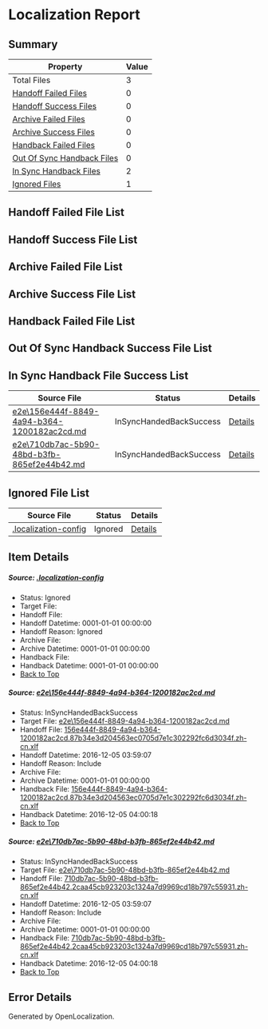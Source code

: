 # <a name='report-top'></a> Localization Report

## Summary
 Property | Value 
 -------- | ----- 
 Total Files | 3
[ Handoff Failed Files ](#handoff-failed-list)| 0
[ Handoff Success Files ](#handoff-success-list)| 0
[ Archive Failed Files ](#archive-failed-list)| 0
[ Archive Success Files ](#archive-success-list)| 0
[ Handback Failed Files ](#handback-failed-list)| 0
[ Out Of Sync Handback Files ](#outofsync-handback-success-list)| 0
[ In Sync Handback Files ](#insync-handback-success-list)| 2
[ Ignored Files ](#ignored-list)| 1

## <a name='handoff-failed-list'></a> Handoff Failed File List

## <a name='handoff-success-list'></a> Handoff Success File List

## <a name='archive-failed-list'></a> Archive Failed File List

## <a name='archive-success-list'></a> Archive Success File List

## <a name='handback-failed-list'></a> Handback Failed File List

## <a name='outofsync-handback-success-list'></a> Out Of Sync Handback Success File List

## <a name='insync-handback-success-list'></a> In Sync Handback File Success List
 Source File | Status | Details 
 ----------- | ------ | ------- 
 [e2e\156e444f-8849-4a94-b364-1200182ac2cd.md](https://github.com/OpenLocalizationTestOrg/ol-test0/blob/3c7e0129002931196cf5e7df3f3a08c427ff4107/e2e/156e444f-8849-4a94-b364-1200182ac2cd.md) | InSyncHandedBackSuccess | [Details](#f2700d97428e827fb460a076723ca5ef078bc9841)
 [e2e\710db7ac-5b90-48bd-b3fb-865ef2e44b42.md](https://github.com/OpenLocalizationTestOrg/ol-test0/blob/3c7e0129002931196cf5e7df3f3a08c427ff4107/e2e/710db7ac-5b90-48bd-b3fb-865ef2e44b42.md) | InSyncHandedBackSuccess | [Details](#d422c4775b638d7db8901be6271b05815437f79a2)

## <a name='ignored-list'></a> Ignored File List
 Source File | Status | Details 
 ----------- | ------ | ------- 
 [.localization-config](https://github.com/OpenLocalizationTestOrg/ol-test0/blob/3c7e0129002931196cf5e7df3f3a08c427ff4107/.localization-config) | Ignored | [Details](#c268a05ecaa7ec85942ed632c29928ee5bd6da8d0)

## Item Details
##### <a name='c268a05ecaa7ec85942ed632c29928ee5bd6da8d0'></a> Source: [.localization-config](https://github.com/OpenLocalizationTestOrg/ol-test0/blob/3c7e0129002931196cf5e7df3f3a08c427ff4107/.localization-config)
* Status: Ignored
* Target File: 
* Handoff File: 
* Handoff Datetime: 0001-01-01 00:00:00
* Handoff Reason: Ignored
* Archive File: 
* Archive Datetime: 0001-01-01 00:00:00
* Handback File: 
* Handback Datetime: 0001-01-01 00:00:00
* [Back to Top](#report-top)

##### <a name='f2700d97428e827fb460a076723ca5ef078bc9841'></a> Source: [e2e\156e444f-8849-4a94-b364-1200182ac2cd.md](https://github.com/OpenLocalizationTestOrg/ol-test0/blob/3c7e0129002931196cf5e7df3f3a08c427ff4107/e2e/156e444f-8849-4a94-b364-1200182ac2cd.md)
* Status: InSyncHandedBackSuccess
* Target File: [e2e\156e444f-8849-4a94-b364-1200182ac2cd.md](https://github.com/OpenLocalizationTestOrg/ol-test0-zhcn/blob/ed7a2f4f8329383b496a333c202111183c0ca759/e2e/156e444f-8849-4a94-b364-1200182ac2cd.md)
* Handoff File: [156e444f-8849-4a94-b364-1200182ac2cd.87b34e3d204563ec0705d7e1c302292fc6d3034f.zh-cn.xlf](https://github.com/OpenLocalizationTestOrg/ol-test0-handoff/blob/5be95f61f2f033ddd57541531674a50eacfea555/ol-handoff/OpenLocalizationTestOrg/ol-test0-zhcn/shujia/ht/156e444f-8849-4a94-b364-1200182ac2cd.87b34e3d204563ec0705d7e1c302292fc6d3034f.zh-cn.xlf)
* Handoff Datetime: 2016-12-05 03:59:07
* Handoff Reason: Include
* Archive File: 
* Archive Datetime: 0001-01-01 00:00:00
* Handback File: [156e444f-8849-4a94-b364-1200182ac2cd.87b34e3d204563ec0705d7e1c302292fc6d3034f.zh-cn.xlf](https://github.com/OpenLocalizationTestOrg/ol-test0-handback/blob/d44fda347b3946bafd067241964c212e7d902616/ol-handback/OpenLocalizationTestOrg/ol-test0-zhcn/shujia/ht/156e444f-8849-4a94-b364-1200182ac2cd.87b34e3d204563ec0705d7e1c302292fc6d3034f.zh-cn.xlf)
* Handback Datetime: 2016-12-05 04:00:18
* [Back to Top](#report-top)

##### <a name='d422c4775b638d7db8901be6271b05815437f79a2'></a> Source: [e2e\710db7ac-5b90-48bd-b3fb-865ef2e44b42.md](https://github.com/OpenLocalizationTestOrg/ol-test0/blob/3c7e0129002931196cf5e7df3f3a08c427ff4107/e2e/710db7ac-5b90-48bd-b3fb-865ef2e44b42.md)
* Status: InSyncHandedBackSuccess
* Target File: [e2e\710db7ac-5b90-48bd-b3fb-865ef2e44b42.md](https://github.com/OpenLocalizationTestOrg/ol-test0-zhcn/blob/ed7a2f4f8329383b496a333c202111183c0ca759/e2e/710db7ac-5b90-48bd-b3fb-865ef2e44b42.md)
* Handoff File: [710db7ac-5b90-48bd-b3fb-865ef2e44b42.2caa45cb923203c1324a7d9969cd18b797c55931.zh-cn.xlf](https://github.com/OpenLocalizationTestOrg/ol-test0-handoff/blob/5be95f61f2f033ddd57541531674a50eacfea555/ol-handoff/OpenLocalizationTestOrg/ol-test0-zhcn/shujia/ht/710db7ac-5b90-48bd-b3fb-865ef2e44b42.2caa45cb923203c1324a7d9969cd18b797c55931.zh-cn.xlf)
* Handoff Datetime: 2016-12-05 03:59:07
* Handoff Reason: Include
* Archive File: 
* Archive Datetime: 0001-01-01 00:00:00
* Handback File: [710db7ac-5b90-48bd-b3fb-865ef2e44b42.2caa45cb923203c1324a7d9969cd18b797c55931.zh-cn.xlf](https://github.com/OpenLocalizationTestOrg/ol-test0-handback/blob/d44fda347b3946bafd067241964c212e7d902616/ol-handback/OpenLocalizationTestOrg/ol-test0-zhcn/shujia/ht/710db7ac-5b90-48bd-b3fb-865ef2e44b42.2caa45cb923203c1324a7d9969cd18b797c55931.zh-cn.xlf)
* Handback Datetime: 2016-12-05 04:00:18
* [Back to Top](#report-top)


## Error Details

Generated by OpenLocalization.
